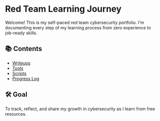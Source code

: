 # Red Team Learning Journey

Welcome! This is my self-paced red team cybersecurity portfolio. I'm documenting every step of my learning process from zero experience to job-ready skills.

## 📚 Contents
- [Writeups](writeups.md)
- [Tools](tools.md)
- [Scripts](scripts/)
- [Progress Log](progress_log.md)

## 🛠️ Goal
To track, reflect, and share my growth in cybersecurity as I learn from free resources.
